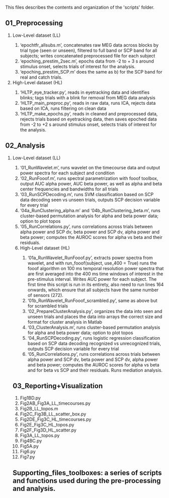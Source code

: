 This files describes the contents and organization of the 'scripts' folder.

<h2> 01_Preprocessing </h2>

<ol> <li> Low-Level dataset (LL) </li>

<ol>
<li> ‘epochtfr_allsubs.m’, concatenates raw MEG data across blocks by trial type (seen or unseen), filtered to full band or SCP band for all subjects; writes concatenated preprocessed file for each subject </li>

<li> ‘epoching_prestim_2sec.m’, epochs data from -2 to + 3 s around stimulus onset, selects trials of interest for the analysis. </li>

<li> ‘epoching_prestim_SCP.m’ does the same as b) for the SCP band for real and catch trials. </li>
</ol>

<li> High-Level dataset (HL) </li>
<ol>
<li> ‘HLTP_eye_tracker.py’, reads in eyetracking data and identifies blinks; tags trials with a blink for removal from MEG data analysis </li>

<li> ‘HLTP_main_preproc.py’, reads in raw data, runs ICA, rejects data based on ICA, runs filtering on clean data </li>

<li> ‘HLTP_make_epochs.py’, reads in cleaned and preprocessed data, rejects trials based on eyetracking data, then saves epoched data from -2 to +2 s around stimulus onset, selects trials of interest for the analysis. </li>
</ol>
</ol>

<h2> 02_Analysis </h2>

<ol><li> Low-Level dataset (LL) </li>
<ol>
<li> ‘01_RunWavelet.m’, runs wavelet on the timecourse data and output power spectra for each subject and condition</li>

<li> ‘02_RunFooof.m’, runs spectral parametrization with fooof toolbox, output AUC alpha power, AUC beta power, as well as alpha and beta center frequencies and bandwidths for all trials</li>

<li> ‘03_RunSCPDecoding.m’, runs SVM classification based on SCP data decoding seen vs unseen trials, outputs SCP decision variable for every trial</li>

<li> ‘04a_RunClustering_alpha.m’ and ‘04b_RunClustering_beta.m’, runs cluster-based permutation analysis for alpha and beta power data; option to plot topos</li>

<li> ‘05_RunCorrelations.py’, runs correlations across trials between alpha power and SCP dv, beta power and SCP dv, alpha power and beta power; computes the AUROC scores for alpha vs beta and their residuals.</li>

<li> High-Level dataset (HL) </li>
<ol>
<li> ‘01a_RunWavelet_RunFooof.py’, extracts power spectra from wavelet, and with run_fooof(subject, use_400 = True) runs the fooof algorithm on 100 ms temporal resolution power spectra that are first averaged into the 400 ms time windows of interest in the pre-stimulus interval. Writes AUC power for each subject. The first time this script is run in its entirety, also need to run lines 164 onwards, which ensure that all subjects have the same number of sensors (272). </li>

<li> ‘01b_RunWavelet_RunFooof_scrambled.py’, same as above but for scrambled trials </li>

<li> ‘02_PrepareClusterAnalysis.py’, organizes the data into seen and unseen trials and places the data into arrays the correct size and format for cluster analysis in Matlab </li>

<li> ‘03_ClusterAnalysis.m’, runs cluster-based permutation analysis for alpha and beta power data; option to plot topos </li>

<li> ‘04_RunSCPDecoding.py’, runs logistic regression classification based on SCP data decoding recognized vs unrecognized trials, outputs SCP decision variable for every trial </li>

<li> ‘05_RunCorrelations.py’, runs correlations across trials between alpha power and SCP dv, beta power and SCP dv, alpha power and beta power; computes the AUROC scores for alpha vs beta and for beta vs SCP and their residuals. Runs mediation analysis. </li>
</ol>
</ol>

<h2> 03_Reporting+Visualization</h2>
<ol>
<li> Fig1BD.py</li>
<li> Fig2AB_Fig3A_LL_timecourses.py</li>
<li> Fig2B_LL_topos.m</li>
<li> Fig2C_Fig3B_LL_scatter_box.py</li>
<li> Fig2DE_Fig3C_HL_timecourses.py</li>
<li> Fig2E_Fig3C_HL_topos.py</li>
<li> Fig2F_Fig3D_HL_scatter.py</li>
<li> Fig3A_LL_topos.py</li>
<li> Fig4BC.py</li>
<li> Fig5A.py</li>
<li> Fig6.py</li>
<li> Fig7.py</li>
</ol>

<h2> Supporting_files_toolboxes: a series of scripts and functions used during the pre-processing and analysis. </h2>

